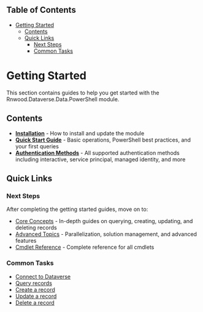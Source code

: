 <!-- START doctoc generated TOC please keep comment here to allow auto update -->
<!-- DON'T EDIT THIS SECTION, INSTEAD RE-RUN doctoc TO UPDATE -->
## Table of Contents

- [Getting Started](#getting-started)
  - [Contents](#contents)
  - [Quick Links](#quick-links)
    - [Next Steps](#next-steps)
    - [Common Tasks](#common-tasks)

<!-- END doctoc generated TOC please keep comment here to allow auto update -->

# Getting Started

<!-- TOC -->
<!-- /TOC -->

This section contains guides to help you get started with the Rnwood.Dataverse.Data.PowerShell module.

## Contents

- **[Installation](installation.md)** - How to install and update the module
- **[Quick Start Guide](quickstart.md)** - Basic operations, PowerShell best practices, and your first queries
- **[Authentication Methods](authentication.md)** - All supported authentication methods including interactive, service principal, managed identity, and more

## Quick Links

### Next Steps
After completing the getting started guides, move on to:
- [Core Concepts](../core-concepts/) - In-depth guides on querying, creating, updating, and deleting records
- [Advanced Topics](../advanced/) - Parallelization, solution management, and advanced features
- [Cmdlet Reference](../../Rnwood.Dataverse.Data.PowerShell/docs/) - Complete reference for all cmdlets

### Common Tasks
- [Connect to Dataverse](quickstart.md#getting-a-connection)
- [Query records](quickstart.md#query-records)
- [Create a record](quickstart.md#create-a-record)
- [Update a record](quickstart.md#update-a-record)
- [Delete a record](quickstart.md#delete-a-record)
